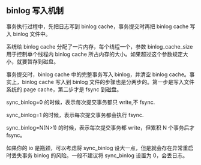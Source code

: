 ## binlog 写入机制

事务执行过程中，先把日志写到 binlog cache，事务提交时再把 binlog cache 写入 binlog 文件中。

系统给 binlog cache 分配了一片内存，每个线程一个，参数 binlog_cache_size 用于控制单个线程内 binlog cache 所占内存的大小。如果超过这个参数规定大小，就要暂存到磁盘。

事务提交时，binlog cache 中的完整事务写入 binlog，并清空 binlog cache。事实上，binlog cache 写入到 binlog 文件的步骤也是分两步的。第一步是写入文件系统的 page cache，第二步才是 fsync 到磁盘。

sync_binlog=0 的时候，表示每次提交事务都只 write,不 fsync.

sync_binlog=1 的时候，表示每次提交事务都会执行 fsync.

sync_binlog=N(N>1) 的时候，表示每次提交事务都 write，但累积 N 个事务后才 fsync。

如果你的 io 是瓶颈，可以考虑将 sync_binlog 设大一点，但是就会存在异常重启时丢失事务 binlog 的风险。一般不建议将 sync_binlog 设置为 0，会丢日志。
